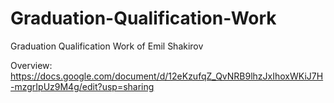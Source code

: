 # Graduation-Qualification-Work
Graduation Qualification Work of Emil Shakirov

Overview: https://docs.google.com/document/d/12eKzufqZ_QvNRB9lhzJxIhoxWKiJ7H-mzgrIpUz9M4g/edit?usp=sharing

